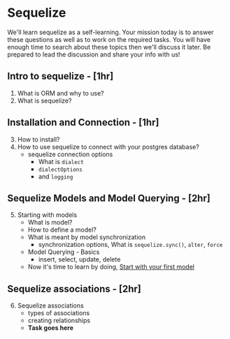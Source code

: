 # Sequelize
We'll learn sequelize as a self-learning. Your mission today is to answer these questions as well as to work on the required tasks.
You will have enough time to search about these topics then we'll discuss it later.
Be prepared to lead the discussion and share your info with us!

## Intro to sequelize - [1hr]
1. What is ORM and why to use?
2. What is sequelize?
## Installation and Connection - [1hr]
3. How to install?
4. How to use sequelize to connect with your postgres database?
    - sequelize connection options
        - What is `dialect`
        - `dialectOptions`
        - and `logging`
## Sequelize Models and Model Querying - [2hr]
5. Starting with models
    - What is model?
    - How to define a model?
    - What is meant by model synchronization
        - synchronization options, What is `sequelize.sync()`, `alter`, `force`
    - Model Querying - Basics
        - insert, select, update, delete    
    - Now it's time to learn by doing, [Start with your first model](./create-your-first-model.md)

## Sequelize associations - [2hr]
6. Sequelize associations 
    - types of associations
    - creating relationships
    - **Task goes here**
